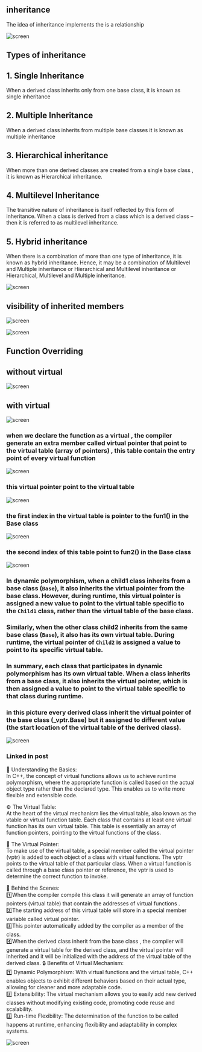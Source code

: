 
## inheritance
The idea of inheritance implements the is a relationship 


![screen](./images/2.0.png)

## Types of inheritance

## **1. Single Inheritance**

When a derived class inherits only from one base class, it is known as single inheritance

## **2. Multiple Inheritance**

When a derived class inherits from multiple base classes it is known as multiple inheritance

## **3. Hierarchical inheritance**

When more than one derived classes are created from a single base class , it is known as Hierarchical inheritance.


## **4. Multilevel Inheritance**

The transitive nature of inheritance is itself reflected by this form of inheritance. When a class is derived from a class which is a derived class – then it is referred to as multilevel inheritance.

## **5. Hybrid inheritance**

When there is a combination of more than one type of inheritance, it is known as hybrid inheritance. Hence, it may be a combination of Multilevel and Multiple inheritance or Hierarchical and Multilevel inheritance or Hierarchical, Multilevel and Multiple inheritance.

![screen](./images/2.1.png)


## visibility of inherited members

![screen](./images/2.2.png)

![screen](./images/2.3.png)


## Function Overriding

## without virtual

![screen](./images/2.4.png)
## with virtual

![screen](./images/2.5.png)

### when we declare the function as a virtual , the compiler generate an extra member called virtual pointer that point to the virtual table  (array of pointers)  , this table contain the entry point of every virtual function  

![screen](./images/2.6.png)

### this virtual pointer point to the virtual table 

![screen](./images/2.7.png)

### the first index in the virtual table is pointer to the fun1() in the Base class

![screen](./images/2.8.png)

### the second index of this table point to fun2()  in the Base class

![screen](./images/2.9.png)

### In dynamic polymorphism, when a child1 class inherits from a base class (`Base`), it also inherits the virtual pointer from the base class. However, during runtime, this virtual pointer is assigned a new value to point to the virtual table specific to the `Child1` class, rather than the virtual table of the base class.

### Similarly, when the other class child2 inherits from the same base class (`Base`), it also has its own virtual table. During runtime, the virtual pointer of `Child2` is assigned a value to point to its specific virtual table.

### In summary, each class that participates in dynamic polymorphism has its own virtual table. When a class inherits from a base class, it also inherits the virtual pointer, which is then assigned a value to point to the virtual table specific to that class during runtime.
### in this picture every derived class inherit the virtual pointer of the base class (\_vptr.Base) but it assigned to different value (the start location of the virtual table of the derived class).
![screen](./images/2.10.png)



### Linked in post 
🔎 Understanding the Basics:  
In C++, the concept of virtual functions allows us to achieve runtime polymorphism, where the appropriate function is called based on the actual object type rather than the declared type. This enables us to write more flexible and extensible code.  
  
⚙️ The Virtual Table:  
At the heart of the virtual mechanism lies the virtual table, also known as the vtable or virtual function table. Each class that contains at least one virtual function has its own virtual table. This table is essentially an array of function pointers, pointing to the virtual functions of the class.  
  
🔗 The Virtual Pointer:  
To make use of the virtual table, a special member called the virtual pointer (vptr) is added to each object of a class with virtual functions. The vptr points to the virtual table of that particular class. When a virtual function is called through a base class pointer or reference, the vptr is used to determine the correct function to invoke.  
  
🚀 Behind the Scenes:  
1️⃣When the compiler compile this class it will generate an array of function pointers (virtual table) that contain the addresses of virtual functions .  
2️⃣The starting address of this virtual table will store in a special member variable called virtual pointer.  
3️⃣This pointer automatically added by the compiler as a member of the class.  
4️⃣When the derived class inherit from the base class , the compiler will generate a virtual table for the derived class, and the virtual pointer will inherited and it will be initialized with the address of the virtual table of the derived class.
🔒 Benefits of Virtual Mechanism:  
1️⃣ Dynamic Polymorphism: With virtual functions and the virtual table, C++ enables objects to exhibit different behaviors based on their actual type, allowing for cleaner and more adaptable code.  
2️⃣ Extensibility: The virtual mechanism allows you to easily add new derived classes without modifying existing code, promoting code reuse and scalability.  
3️⃣ Run-time Flexibility: The determination of the function to be called happens at runtime, enhancing flexibility and adaptability in complex systems.


![screen](./images/2.11.png)